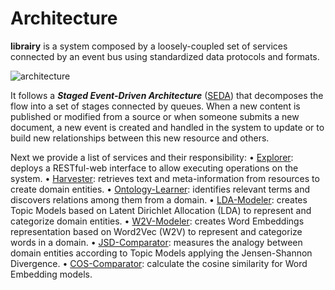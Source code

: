 # Architecture

**librairy** is a system composed by a loosely-coupled set of services connected by an event bus using standardized data protocols and formats. 

![architecture](https://dl.dropboxusercontent.com/u/299257/epnoi/images/epnoi-system.png)

It follows a ***Staged Event-Driven Architecture*** ([SEDA](http://www.eecs.harvard.edu/~mdw/proj/seda/)) that decomposes the flow
into a set of stages connected by queues. When a new content is published or modified from a source  or when someone submits a new document, a new event is created and handled in the system to  update or to build new relationships between this new resource and others.

Next we provide a list of services and their responsibility:
• [Explorer](https://github.com/librairy/explorer): deploys a RESTful-web interface to allow executing operations on the system. 
• [Harvester](https://github.com/librairy/harvester-file): retrieves text and meta-information from resources to create domain entities. 
• [Ontology-Learner](https://github.com/librairy/learner-onto): identifies relevant terms and discovers relations among them from a domain. 
• [LDA-Modeler](https://github.com/librairy/modeler-lda): creates Topic Models based on Latent Dirichlet Allocation (LDA) to represent and categorize domain entities. 
• [W2V-Modeler](https://github.com/librairy/modeler-w2v): creates Word Embeddings representation based on Word2Vec (W2V) to represent and categorize words in a domain. 
• [JSD-Comparator](https://github.com/librairy/comparator-jsd): measures the analogy between domain entities according to Topic Models applying the Jensen-Shannon Divergence.
• [COS-Comparator](https://github.com/librairy/comparator-cos): calculate the cosine similarity for Word Embedding models.



